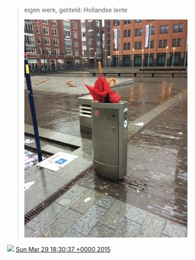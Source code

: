 > eigen werk, getiteld: Hollandse lente 
> 
> ![](../../media/582248511665766401-CBSP77jWUAAX2_L.jpg)

<img src="../../media/tweet.ico" width="12" /> [Sun Mar 29 18:30:37 +0000 2015](https://twitter.com/DromerDenker/status/582248511665766401)